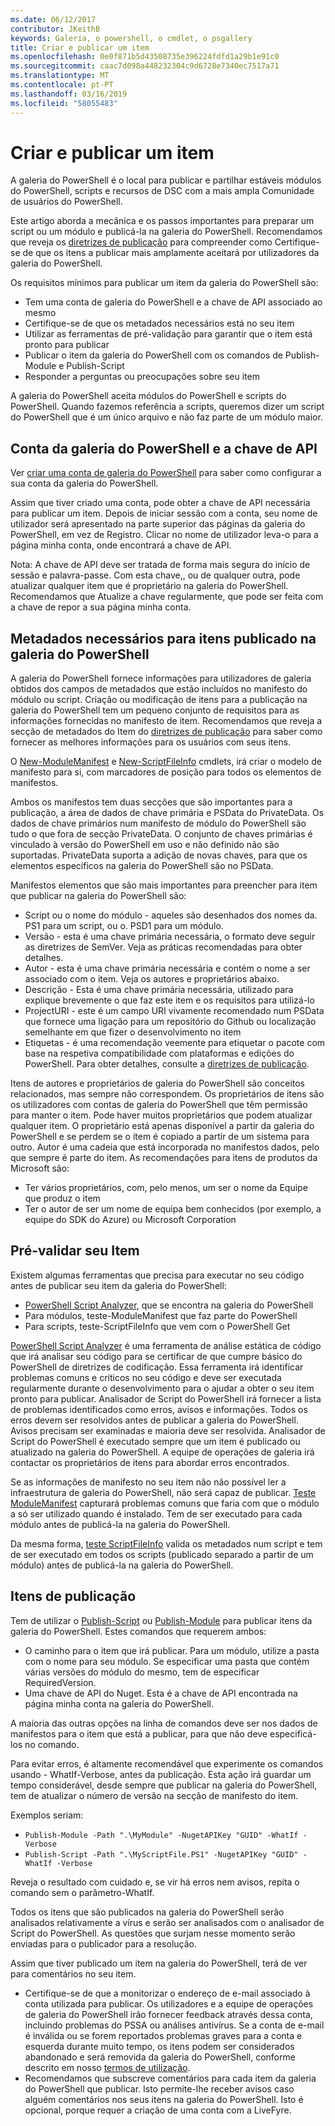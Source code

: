 ```yaml
---
ms.date: 06/12/2017
contributor: JKeithB
keywords: Galeria, o powershell, o cmdlet, o psgallery
title: Criar e publicar um item
ms.openlocfilehash: 0e0f871b5d43508735e396224fdfd1a29b1e91c0
ms.sourcegitcommit: caac7d098a448232304c9d6728e7340ec7517a71
ms.translationtype: MT
ms.contentlocale: pt-PT
ms.lasthandoff: 03/16/2019
ms.locfileid: "58055483"
---
```

# <a name="creating-and-publishing-an-item"></a>Criar e publicar um item

A galeria do PowerShell é o local para publicar e partilhar estáveis módulos do PowerShell, scripts e recursos de DSC com a mais ampla Comunidade de usuários do PowerShell.

Este artigo aborda a mecânica e os passos importantes para preparar um script ou um módulo e publicá-la na galeria do PowerShell. Recomendamos que reveja os [diretrizes de publicação](../../concepts/publishing-guidelines.md) para compreender como Certifique-se de que os itens a publicar mais amplamente aceitará por utilizadores da galeria do PowerShell.

Os requisitos mínimos para publicar um item da galeria do PowerShell são:

- Tem uma conta de galeria do PowerShell e a chave de API associado ao mesmo
- Certifique-se de que os metadados necessários está no seu item
- Utilizar as ferramentas de pré-validação para garantir que o item está pronto para publicar
- Publicar o item da galeria do PowerShell com os comandos de Publish-Module e Publish-Script
- Responder a perguntas ou preocupações sobre seu item

A galeria do PowerShell aceita módulos do PowerShell e scripts do PowerShell. Quando fazemos referência a scripts, queremos dizer um script do PowerShell que é um único arquivo e não faz parte de um módulo maior.

## <a name="powershell-gallery-account-and-api-key"></a>Conta da galeria do PowerShell e a chave de API

Ver [criar uma conta de galeria do PowerShell](/powershell/gallery/how-to/publishing-packages/creating-an-account) para saber como configurar a sua conta da galeria do PowerShell.

Assim que tiver criado uma conta, pode obter a chave de API necessária para publicar um item. Depois de iniciar sessão com a conta, seu nome de utilizador será apresentado na parte superior das páginas da galeria do PowerShell, em vez de Registro. Clicar no nome de utilizador leva-o para a página minha conta, onde encontrará a chave de API.

Nota: A chave de API deve ser tratada de forma mais segura do início de sessão e palavra-passe.
Com esta chave,, ou de qualquer outra, pode atualizar qualquer item que é proprietário na galeria do PowerShell.
Recomendamos que Atualize a chave regularmente, que pode ser feita com a chave de repor a sua página minha conta.

## <a name="required-metadata-for-items-published-to-the-powershell-gallery"></a>Metadados necessários para itens publicado na galeria do PowerShell

A galeria do PowerShell fornece informações para utilizadores de galeria obtidos dos campos de metadados que estão incluídos no manifesto do módulo ou script. Criação ou modificação de itens para a publicação na galeria do PowerShell tem um pequeno conjunto de requisitos para as informações fornecidas no manifesto de item.
Recomendamos que reveja a secção de metadados do Item do [diretrizes de publicação](../../concepts/publishing-guidelines.md) para saber como fornecer as melhores informações para os usuários com seus itens.

O [New-ModuleManifest](/powershell/module/microsoft.powershell.core/new-modulemanifest) e [New-ScriptFileInfo](/powershell/module/PowerShellGet/New-ScriptFileInfo) cmdlets, irá criar o modelo de manifesto para si, com marcadores de posição para todos os elementos de manifestos.

Ambos os manifestos tem duas secções que são importantes para a publicação, a área de dados de chave primária e PSData do PrivateData. Os dados de chave primários num manifesto de módulo do PowerShell são tudo o que fora de secção PrivateData. O conjunto de chaves primárias é vinculado à versão do PowerShell em uso e não definido não são suportadas. PrivateData suporta a adição de novas chaves, para que os elementos específicos na galeria do PowerShell são no PSData.


Manifestos elementos que são mais importantes para preencher para item que publicar na galeria do PowerShell são:

- Script ou o nome do módulo - aqueles são desenhados dos nomes da. PS1 para um script, ou o. PSD1 para um módulo.
- Versão - esta é uma chave primária necessária, o formato deve seguir as diretrizes de SemVer. Veja as práticas recomendadas para obter detalhes.
- Autor - esta é uma chave primária necessária e contém o nome a ser associado com o item.
Veja os autores e proprietários abaixo.
- Descrição - Esta é uma chave primária necessária, utilizado para explique brevemente o que faz este item e os requisitos para utilizá-lo
- ProjectURI - este é um campo URI vivamente recomendado num PSData que fornece uma ligação para um repositório do Github ou localização semelhante em que fizer o desenvolvimento no item
- Etiquetas - é uma recomendação veemente para etiquetar o pacote com base na respetiva compatibilidade com plataformas e edições do PowerShell. Para obter detalhes, consulte a [diretrizes de publicação](../../concepts/publishing-guidelines.md#tag-your-package-with-the-compatible-pseditions-and-platforms).

Itens de autores e proprietários de galeria do PowerShell são conceitos relacionados, mas sempre não correspondem. Os proprietários de itens são os utilizadores com contas de galeria do PowerShell que têm permissão para manter o item. Pode haver muitos proprietários que podem atualizar qualquer item. O proprietário está apenas disponível a partir da galeria do PowerShell e se perdem se o item é copiado a partir de um sistema para outro. Autor é uma cadeia que está incorporada no manifestos dados, pelo que sempre é parte do item. As recomendações para itens de produtos da Microsoft são:

- Ter vários proprietários, com, pelo menos, um ser o nome da Equipe que produz o item
- Ter o autor de ser um nome de equipa bem conhecidos (por exemplo, a equipe do SDK do Azure) ou Microsoft Corporation


## <a name="pre-validate-your-item"></a>Pré-validar seu Item

Existem algumas ferramentas que precisa para executar no seu código antes de publicar seu item da galeria do PowerShell:

- [PowerShell Script Analyzer](https://www.powershellgallery.com/packages/PSScriptAnalyzer/), que se encontra na galeria do PowerShell
- Para módulos, teste-ModuleManifest que faz parte do PowerShell
- Para scripts, teste-ScriptFileInfo que vem com o PowerShell Get

[PowerShell Script Analyzer](https://www.powershellgallery.com/packages/PSScriptAnalyzer/) é uma ferramenta de análise estática de código que irá analisar seu código para se certificar de que cumpre básico do PowerShell de diretrizes de codificação. Essa ferramenta irá identificar problemas comuns e críticos no seu código e deve ser executada regularmente durante o desenvolvimento para o ajudar a obter o seu item pronto para publicar. Analisador de Script do PowerShell irá fornecer a lista de problemas identificados como erros, avisos e informações. Todos os erros devem ser resolvidos antes de publicar a galeria do PowerShell. Avisos precisam ser examinadas e maioria deve ser resolvida. Analisador de Script do PowerShell é executado sempre que um item é publicado ou atualizado na galeria do PowerShell. A equipe de operações de galeria irá contactar os proprietários de itens para abordar erros encontrados.

Se as informações de manifesto no seu item não não possível ler a infraestrutura de galeria do PowerShell, não será capaz de publicar.
[Teste ModuleManifest](/powershell/module/microsoft.powershell.core/test-modulemanifest) capturará problemas comuns que faria com que o módulo a só ser utilizado quando é instalado. Tem de ser executado para cada módulo antes de publicá-la na galeria do PowerShell.

Da mesma forma, [teste ScriptFileInfo](/powershell/module/PowerShellGet/test-scriptfileinfo) valida os metadados num script e tem de ser executado em todos os scripts (publicado separado a partir de um módulo) antes de publicá-la na galeria do PowerShell.


## <a name="publishing-items"></a>Itens de publicação

Tem de utilizar o [Publish-Script](/powershell/module/PowerShellGet/publish-script) ou [Publish-Module](/powershell/module/PowerShellGet/publish-module) para publicar itens da galeria do PowerShell. Estes comandos que requerem ambos:

- O caminho para o item que irá publicar. Para um módulo, utilize a pasta com o nome para seu módulo. Se especificar uma pasta que contém várias versões do módulo do mesmo, tem de especificar RequiredVersion.
- Uma chave de API do Nuget. Esta é a chave de API encontrada na página minha conta na galeria do PowerShell.

A maioria das outras opções na linha de comandos deve ser nos dados de manifestos para o item que está a publicar, para que não deve especificá-los no comando.

Para evitar erros, é altamente recomendável que experimente os comandos usando - WhatIf-Verbose, antes da publicação. Esta ação irá guardar um tempo considerável, desde sempre que publicar na galeria do PowerShell, tem de atualizar o número de versão na secção de manifesto do item.

Exemplos seriam:

* `Publish-Module -Path ".\MyModule" -NugetAPIKey "GUID" -WhatIf -Verbose`
* `Publish-Script -Path ".\MyScriptFile.PS1" -NugetAPIKey "GUID" -WhatIf -Verbose`

Reveja o resultado com cuidado e, se vir há erros nem avisos, repita o comando sem o parâmetro-WhatIf.

Todos os itens que são publicados na galeria do PowerShell serão analisados relativamente a vírus e serão ser analisados com o analisador de Script do PowerShell. As questões que surjam nesse momento serão enviadas para o publicador para a resolução.

Assim que tiver publicado um item na galeria do PowerShell, terá de ver para comentários no seu item.

- Certifique-se de que a monitorizar o endereço de e-mail associado à conta utilizada para publicar. Os utilizadores e a equipe de operações de galeria do PowerShell irão fornecer feedback através dessa conta, incluindo problemas do PSSA ou análises antivírus. Se a conta de e-mail é inválida ou se forem reportados problemas graves para a conta e esquerda durante muito tempo, os itens podem ser considerados abandonado e será removida da galeria do PowerShell, conforme descrito em nosso [termos de utilização](https://www.powershellgallery.com/policies/Terms).
- Recomendamos que subscreve comentários para cada item da galeria do PowerShell que publicar. Isto permite-lhe receber avisos caso alguém comentários nos seus itens na galeria do PowerShell. Isto é opcional, porque requer a criação de uma conta com a LiveFyre.
